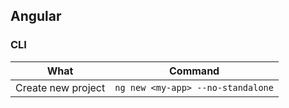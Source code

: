 ## Angular ##

### CLI ###

|What|Command|
|---|---|
|Create new project|`ng new <my-app> --no-standalone`|